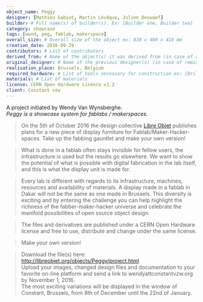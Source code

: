 ```yaml
---
object_name: Peggy
designer: [Mathieu Gabiot, Martin Lévêque, Julien Deswaef]
builder: # Full name(s) of builder(s). Ex: [Builder one, Builder two]
category: showcase
tags: [wood, peg, fablab, makerspace]
overall_size: # Overall size of the object ex: 830 x 400 x 410 mm
creation_date: 2016-09-29
contributors: # List of contributors
derived_from: # Name of the object(s) it was derived from (in case of remixes)
original_designer: # Name of the previous designer(s) (in case of remixes)
realisation_place: Brussels, Belgium
required_hardware: # List of tools necessary for construction ex: [Drill, Screw Driver, Saw]
materials: # List of materials
license: ﻿CERN Open Hardware Licence v1.2 
client: Constant vzw
---
```


A project initiated by Wendy Van Wynsberghe.  
_Peggy is a showcase system for fablabs / makerspaces._

> On the 5th of October 2016 the design collective [Libre Objet](http://libreobjet.org) publishes plans for a new piece of display furniture for Fablab/Maker-Hacker-spaces. Take up the fabbing gauntlet and make your own version!

> What is done in a fablab often stays invisible for fellow users, the infrastructure is used but the results go elsewhere. We want to show the potential of what is possible with digital fabrication in the lab itself, and this 
is what the display unit is made for.

> Every lab is different with regards to its infrastructure, machines, resources and availability of materials. A display made in a fablab in Dakar will not be the same as one made in Brussels. This diversity is exciting and by 
entering the challenge you can help highlight the richness of the fabber-maker-hacker universe and celebrate the manifold possibilities of open source object design.

> The files and derivatives are published under a CERN Open Hardware license and free to use, distribute and change under the same license.

> Make your own version!

> Download the file(s) here: http://libreobjet.org/objects/Peggy/project.html  
> Upload your images, changed design files and documentation to your favorite on-line platform and send a link to wendyattconstantvzw.org by November 1, 2016.  
> The most exciting variations will be displayed in the window of Constant, Brussels, from 8th of December until the 22nd of January.  




